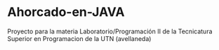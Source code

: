# Ahorcado-en-JAVA
Proyecto para la materia Laboratorio/Programación II  de la Tecnicatura Superior en Programacion de la UTN (avellaneda)
